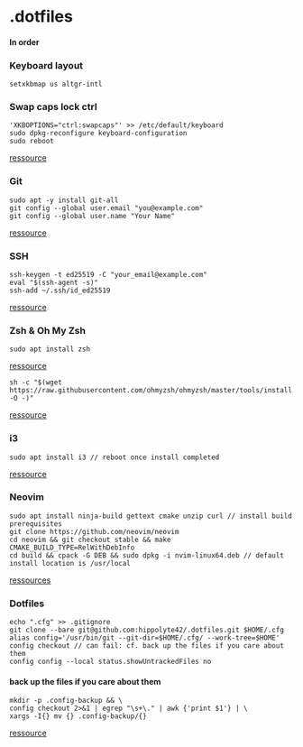 # .dotfiles

#### In order

### Keyboard layout
```shell
setxkbmap us altgr-intl
```
### Swap caps lock ctrl
```shell
'XKBOPTIONS="ctrl:swapcaps"' >> /etc/default/keyboard
sudo dpkg-reconfigure keyboard-configuration
sudo reboot
```
[ressource](https://dev.to/tallesl/change-caps-lock-to-ctrl-3c4)
### Git
```shell
sudo apt -y install git-all
git config --global user.email "you@example.com"
git config --global user.name "Your Name"
```
[ressource](https://git-scm.com/book/en/v2/Getting-Started-Installing-Git)
### SSH
```shell
ssh-keygen -t ed25519 -C "your_email@example.com"
eval "$(ssh-agent -s)"
ssh-add ~/.ssh/id_ed25519
```
[ressource](https://docs.github.com/fr/authentication/connecting-to-github-with-ssh/generating-a-new-ssh-key-and-adding-it-to-the-ssh-agent)

### Zsh & Oh My Zsh
```shell
sudo apt install zsh
```
[ressource](https://github.com/ohmyzsh/ohmyzsh/wiki/Installing-ZSH)
```shell
sh -c "$(wget https://raw.githubusercontent.com/ohmyzsh/ohmyzsh/master/tools/install.sh -O -)"
```
[ressource](https://ohmyz.sh/#install)

### i3
```shell
sudo apt install i3 // reboot once install completed
```
[ressource](https://i3wm.org)

### Neovim
```shell
sudo apt install ninja-build gettext cmake unzip curl // install build prerequisites
git clone https://github.com/neovim/neovim
cd neovim && git checkout stable && make CMAKE_BUILD_TYPE=RelWithDebInfo
cd build && cpack -G DEB && sudo dpkg -i nvim-linux64.deb // default install location is /usr/local
```
[ressources](https://github.com/neovim/neovim/wiki/Building-Neovim)

### Dotfiles
```shell
echo ".cfg" >> .gitignore
git clone --bare git@github.com:hippolyte42/.dotfiles.git $HOME/.cfg
alias config='/usr/bin/git --git-dir=$HOME/.cfg/ --work-tree=$HOME'
config checkout // can fail: cf. back up the files if you care about them
config config --local status.showUntrackedFiles no
```
#### back up the files if you care about them
```shell
mkdir -p .config-backup && \
config checkout 2>&1 | egrep "\s+\." | awk {'print $1'} | \
xargs -I{} mv {} .config-backup/{}
```
[ressource](https://www.atlassian.com/git/tutorials/dotfiles)
